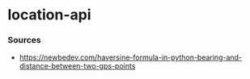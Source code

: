 # location-api

### Sources
* https://newbedev.com/haversine-formula-in-python-bearing-and-distance-between-two-gps-points
